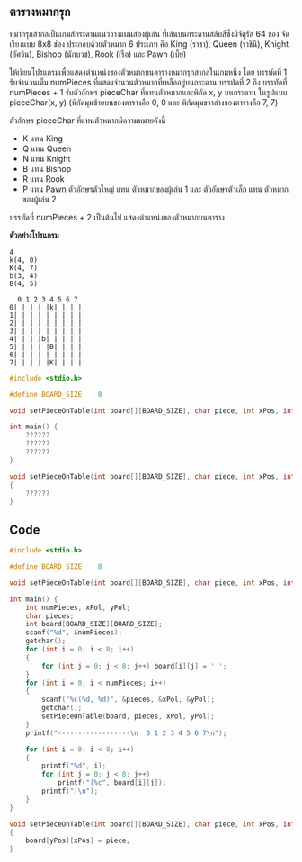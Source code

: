## ตารางหมากรุก
หมากรุกสากลเป็นเกมส์กระดานแนววางแผนสองผู้เล่น ที่เล่นบนกระดานสลับสีซึ่งมีจัตุรัส 64 ช่อง จัดเรียงแบบ 8x8 ช่อง
ประกอบด้วยตัวหมาก 6 ประเภท คือ King (ราชา), Queen (ราชินี), Knight (อัศวิน), Bishop (นักบวช), Rook (เรือ) และ Pawn (เบี้ย)

ให้เขียนโปรแกรมเพื่อแสดงตำแหน่งของตัวหมากบนตารางหมากรุกสากลในเกมหนึ่ง
โดย บรรทัดที่ 1 รับจำนวนเต็ม numPieces ที่แสดงจำนวนตัวหมากที่เหลืออยู่บนกระดาน
บรรทัดที่ 2 ถึง บรรทัดที่ numPieces + 1 รับตัวอักษร pieceChar ที่แทนตัวหมากและพิกัด x, y บนกระดาน ในรูปแบบ pieceChar(x, y) (พิกัดมุมซ้ายบนของตารางคือ 0, 0 และ พิกัดมุมขวาล่างของตารางคือ 7, 7)

ตัวอักษร pieceChar ที่แทนตัวหมากมีความหมายดังนี้

* K แทน King
* Q แทน Queen
* N แทน Knight
* B แทน Bishop
* R แทน Rook
* P แทน Pawn
ตัวอักษรตัวใหญ่ แทน ตัวหมากของผู้เล่น 1 และ ตัวอักษรตัวเล็ก แทน ตัวหมากของผู้เล่น 2

บรรทัดที่ numPieces + 2 เป็นต้นไป แสดงตำแหน่งของตัวหมากบนตาราง

**ตัวอย่างโปรแกรม**
```
4
k(4, 0)
K(4, 7)
b(3, 4)
B(4, 5)
------------------
  0 1 2 3 4 5 6 7
0| | | | |k| | | |
1| | | | | | | | |
2| | | | | | | | |
3| | | | | | | | |
4| | | |b| | | | |
5| | | | |B| | | |
6| | | | | | | | |
7| | | | |K| | | |
```
```cpp
#include <stdio.h>

#define BOARD_SIZE    8

void setPieceOnTable(int board[][BOARD_SIZE], char piece, int xPos, int yPos);

int main() {
    ??????
    ??????
    ??????
}

void setPieceOnTable(int board[][BOARD_SIZE], char piece, int xPos, int yPos )
{  
    ??????
}
```
## Code
```cpp
#include <stdio.h>

#define BOARD_SIZE    8

void setPieceOnTable(int board[][BOARD_SIZE], char piece, int xPos, int yPos);

int main() {
    int numPieces, xPol, yPol;
    char pieces;
    int board[BOARD_SIZE][BOARD_SIZE];
    scanf("%d", &numPieces);
    getchar();
    for (int i = 0; i < 8; i++)
    {
        for (int j = 0; j < 8; j++) board[i][j] = ' ';
    }
    for (int i = 0; i < numPieces; i++)
    {
        scanf("%c(%d, %d)", &pieces, &xPol, &yPol);
        getchar();
        setPieceOnTable(board, pieces, xPol, yPol);
    }
    printf("------------------\n  0 1 2 3 4 5 6 7\n");

    for (int i = 0; i < 8; i++)
    {
        printf("%d", i);
        for (int j = 0; j < 8; j++)
            printf("|%c", board[i][j]);
        printf("|\n");
    }
}

void setPieceOnTable(int board[][BOARD_SIZE], char piece, int xPos, int yPos )
{  
    board[yPos][xPos] = piece;
}
```